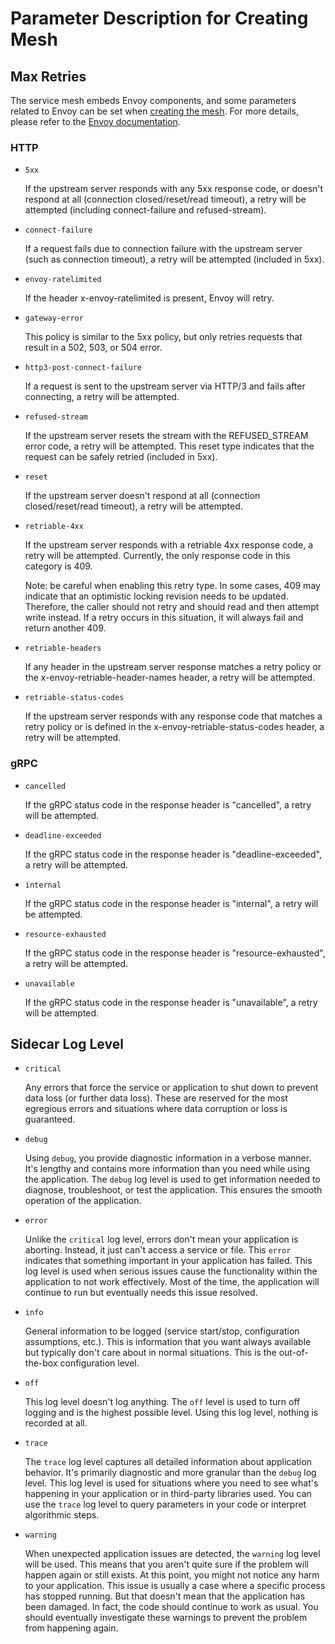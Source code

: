 # Parameter Description for Creating Mesh

## Max Retries

The service mesh embeds Envoy components, and some parameters related to Envoy can be set when [creating the mesh](./README.md).
For more details, please refer to the [Envoy documentation](https://www.envoyproxy.io/docs/envoy/latest/configuration/http/http_filters/router_filter#x-envoy-retry-on).

### HTTP

- `5xx`

    If the upstream server responds with any 5xx response code, or doesn't respond at all (connection closed/reset/read timeout), a retry will be attempted (including connect-failure and refused-stream).

- `connect-failure`

    If a request fails due to connection failure with the upstream server (such as connection timeout), a retry will be attempted (included in 5xx).

- `envoy-ratelimited`

    If the header x-envoy-ratelimited is present, Envoy will retry.

- `gateway-error`

    This policy is similar to the 5xx policy, but only retries requests that result in a 502, 503, or 504 error.

- `http3-post-connect-failure`

    If a request is sent to the upstream server via HTTP/3 and fails after connecting, a retry will be attempted.

- `refused-stream`

    If the upstream server resets the stream with the REFUSED_STREAM error code, a retry will be attempted.
    This reset type indicates that the request can be safely retried (included in 5xx).

- `reset`

    If the upstream server doesn't respond at all (connection closed/reset/read timeout), a retry will be attempted.

- `retriable-4xx`

    If the upstream server responds with a retriable 4xx response code, a retry will be attempted.
    Currently, the only response code in this category is 409.

    Note: be careful when enabling this retry type. In some cases, 409 may indicate that an optimistic locking revision needs to be updated.
    Therefore, the caller should not retry and should read and then attempt write instead. If a retry occurs in this situation, it will always fail and return another 409.

- `retriable-headers`

    If any header in the upstream server response matches a retry policy or the x-envoy-retriable-header-names header, a retry will be attempted.

- `retriable-status-codes`

    If the upstream server responds with any response code that matches a retry policy or is defined in the x-envoy-retriable-status-codes header, a retry will be attempted.

### gRPC

- `cancelled`

    If the gRPC status code in the response header is "cancelled", a retry will be attempted.

- `deadline-exceeded`

    If the gRPC status code in the response header is "deadline-exceeded", a retry will be attempted.

- `internal`

    If the gRPC status code in the response header is "internal", a retry will be attempted.

- `resource-exhausted`

    If the gRPC status code in the response header is "resource-exhausted", a retry will be attempted.

- `unavailable`

    If the gRPC status code in the response header is "unavailable", a retry will be attempted.

## Sidecar Log Level

- `critical`

    Any errors that force the service or application to shut down to prevent data loss (or further data loss).
    These are reserved for the most egregious errors and situations where data corruption or loss is guaranteed.

- `debug`

    Using `debug`, you provide diagnostic information in a verbose manner.
    It's lengthy and contains more information than you need while using the application.
    The `debug` log level is used to get information needed to diagnose, troubleshoot, or test the application. This ensures the smooth operation of the application.

- `error`

    Unlike the `critical` log level, errors don't mean your application is aborting.
    Instead, it just can't access a service or file. This `error` indicates that something important in your application has failed.
    This log level is used when serious issues cause the functionality within the application to not work effectively. Most of the time, the application will continue to run but eventually needs this issue resolved.

- `info`

    General information to be logged (service start/stop, configuration assumptions, etc.).
    This is information that you want always available but typically don't care about in normal situations. This is the out-of-the-box configuration level.

- `off`

    This log level doesn't log anything. The `off` level is used to turn off logging and is the highest possible level.
    Using this log level, nothing is recorded at all.

- `trace`

    The `trace` log level captures all detailed information about application behavior. It's primarily diagnostic and more granular than the `debug` log level.
    This log level is used for situations where you need to see what's happening in your application or in third-party libraries used. You can use the `trace` log level to query parameters in your code or interpret algorithmic steps.

- `warning`

    When unexpected application issues are detected, the `warning` log level will be used.
    This means that you aren't quite sure if the problem will happen again or still exists. At this point, you might not notice any harm to your application.
    This issue is usually a case where a specific process has stopped running. But that doesn't mean that the application has been damaged.
    In fact, the code should continue to work as usual. You should eventually investigate these warnings to prevent the problem from happening again.
